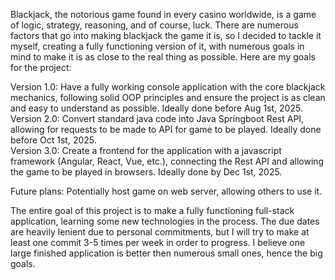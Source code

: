 Blackjack, the notorious game found in every casino worldwide, is a game of logic, strategy, reasoning, and of course, luck. There are numerous factors that go into making blackjack the game it is, so I decided to tackle it myself, creating a fully functioning version of it, with numerous goals in mind to make it is as close to the real thing as possible.
Here are my goals for the project:

Version 1.0: Have a fully working console application with the core blackjack mechanics, following solid OOP principles and ensure the project is as clean and easy to understand as possible. Ideally done before Aug 1st, 2025.  
Version 2.0: Convert standard java code into Java Springboot Rest API, allowing for requests to be made to API for game to be played. Ideally done before Oct 1st, 2025.  
Version 3.0: Create a frontend for the application with a javascript framework (Angular, React, Vue, etc.), connecting the Rest API and allowing the game to be played in browsers. Ideally done by Dec 1st, 2025.  

Future plans: Potentially host game on web server, allowing others to use it.     

The entire goal of this project is to make a fully functioning full-stack application, learning some new technologies in the process. The due dates are heavily lenient due to personal commitments, but I will try to make at least one commit 3-5 times per week in order to progress. I believe one large finished application is better then numerous small ones, hence the big goals.  
